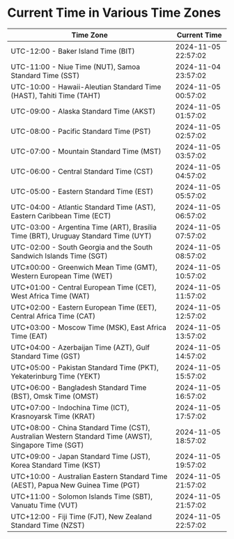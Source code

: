 # Current Time in Various Time Zones

| Time Zone | Current Time |
|-----------|--------------|
| UTC-12:00 - Baker Island Time (BIT) | 2024-11-05 22:57:02 |
| UTC-11:00 - Niue Time (NUT), Samoa Standard Time (SST) | 2024-11-04 23:57:02 |
| UTC-10:00 - Hawaii-Aleutian Standard Time (HAST), Tahiti Time (TAHT) | 2024-11-05 00:57:02 |
| UTC-09:00 - Alaska Standard Time (AKST) | 2024-11-05 01:57:02 |
| UTC-08:00 - Pacific Standard Time (PST) | 2024-11-05 02:57:02 |
| UTC-07:00 - Mountain Standard Time (MST) | 2024-11-05 03:57:02 |
| UTC-06:00 - Central Standard Time (CST) | 2024-11-05 04:57:02 |
| UTC-05:00 - Eastern Standard Time (EST) | 2024-11-05 05:57:02 |
| UTC-04:00 - Atlantic Standard Time (AST), Eastern Caribbean Time (ECT) | 2024-11-05 06:57:02 |
| UTC-03:00 - Argentina Time (ART), Brasília Time (BRT), Uruguay Standard Time (UYT) | 2024-11-05 07:57:02 |
| UTC-02:00 - South Georgia and the South Sandwich Islands Time (SGT) | 2024-11-05 08:57:02 |
| UTC±00:00 - Greenwich Mean Time (GMT), Western European Time (WET) | 2024-11-05 10:57:02 |
| UTC+01:00 - Central European Time (CET), West Africa Time (WAT) | 2024-11-05 11:57:02 |
| UTC+02:00 - Eastern European Time (EET), Central Africa Time (CAT) | 2024-11-05 12:57:02 |
| UTC+03:00 - Moscow Time (MSK), East Africa Time (EAT) | 2024-11-05 13:57:02 |
| UTC+04:00 - Azerbaijan Time (AZT), Gulf Standard Time (GST) | 2024-11-05 14:57:02 |
| UTC+05:00 - Pakistan Standard Time (PKT), Yekaterinburg Time (YEKT) | 2024-11-05 15:57:02 |
| UTC+06:00 - Bangladesh Standard Time (BST), Omsk Time (OMST) | 2024-11-05 16:57:02 |
| UTC+07:00 - Indochina Time (ICT), Krasnoyarsk Time (KRAT) | 2024-11-05 17:57:02 |
| UTC+08:00 - China Standard Time (CST), Australian Western Standard Time (AWST), Singapore Time (SGT) | 2024-11-05 18:57:02 |
| UTC+09:00 - Japan Standard Time (JST), Korea Standard Time (KST) | 2024-11-05 19:57:02 |
| UTC+10:00 - Australian Eastern Standard Time (AEST), Papua New Guinea Time (PGT) | 2024-11-05 21:57:02 |
| UTC+11:00 - Solomon Islands Time (SBT), Vanuatu Time (VUT) | 2024-11-05 21:57:02 |
| UTC+12:00 - Fiji Time (FJT), New Zealand Standard Time (NZST) | 2024-11-05 22:57:02 |

